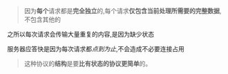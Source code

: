 > 因为**每个**请求都是**完全独立**的,每个请求**仅包含当前处理所需要的完整数据**,不包含其他的

之所以每次请求会传输大量重复的内容,是因为缺少状态

服务器应答快是因为每次请求都*点到为止*,不会造成不必要连接占用

> 这种协议的**结构**是要**比有状态的协议更简单**的。

